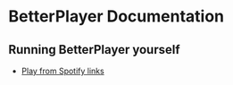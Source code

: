 # BetterPlayer Documentation

## Running BetterPlayer yourself
- [Play from Spotify links](spotify.md)